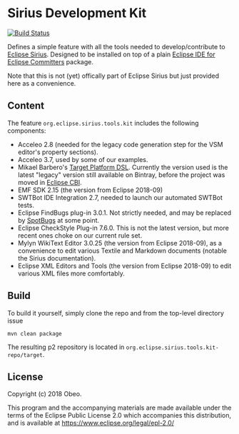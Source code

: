 # Sirius Development Kit

[![Build Status](https://travis-ci.com/pcdavid/sirius-kit.svg?branch=master)](https://travis-ci.com/pcdavid/sirius-kit)

Defines a simple feature with all the tools needed to develop/contribute to [Eclipse Sirius](https://www.eclipse.org/). Designed to be installed on top of a plain [Eclipse IDE for Eclipse Committers](https://www.eclipse.org/downloads/packages/release/2018-09/r/eclipse-ide-eclipse-committers) package.

Note that this is not (yet) offically part of Eclipse Sirius but just provided here as a convenience.

## Content

The feature `org.eclipse.sirius.tools.kit` includes the following components:
* Acceleo 2.8 (needed for the legacy code generation step for the VSM editor's property sections).
* Acceleo 3.7, used by some of our examples.
* Mikael Barbero's [Target Platform DSL](https://github.com/mbarbero/fr.obeo.releng.targetplatform/). Currently the version used is the latest "legacy" version still available on Bintray, before the project was moved in [Eclipse CBI](https://github.com/eclipse-cbi/).
* EMF SDK 2.15 (the version from Eclipse 2018-09)
* SWTBot IDE Integration 2.7, needed to launch our automated SWTBot tests.
* Eclipse FindBugs plug-in 3.0.1. Not strictly needed, and may be replaced by [SpotBugs](https://spotbugs.github.io/) at some point.
* Eclipse CheckStyle Plug-in 7.6.0. This is not the latest version, but more recent ones choke on our current rule set.
* Mylyn WikiText Editor 3.0.25 (the version from Eclipse 2018-09), as a convenience to edit various Textile and Markdown documents (notable the Sirius documentation).
* Eclipse XML Editors and Tools (the version from Eclipse 2018-09) to edit various XML files more comfortably.

## Build

To build it yourself, simply clone the repo and from the top-level directory issue

```
mvn clean package
```

The resulting p2 repository is located in `org.eclipse.sirius.tools.kit-repo/target`.

## License

Copyright (c) 2018 Obeo.

This program and the accompanying materials are made available under the terms of the Eclipse Public License 2.0 which accompanies this distribution, and is available at https://www.eclipse.org/legal/epl-2.0/
